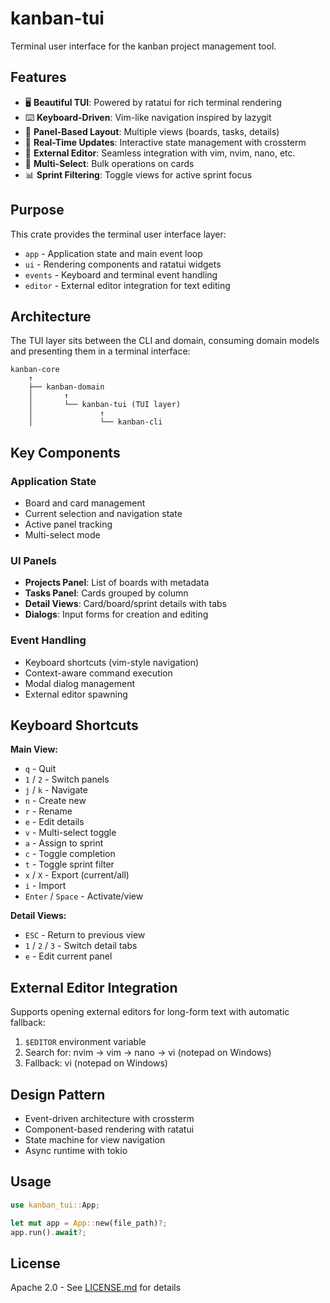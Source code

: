# kanban-tui

Terminal user interface for the kanban project management tool.

## Features

- 🖥️ **Beautiful TUI**: Powered by ratatui for rich terminal rendering
- ⌨️ **Keyboard-Driven**: Vim-like navigation inspired by lazygit
- 🎨 **Panel-Based Layout**: Multiple views (boards, tasks, details)
- 🔄 **Real-Time Updates**: Interactive state management with crossterm
- 📝 **External Editor**: Seamless integration with vim, nvim, nano, etc.
- 🎯 **Multi-Select**: Bulk operations on cards
- 📊 **Sprint Filtering**: Toggle views for active sprint focus

## Purpose

This crate provides the terminal user interface layer:

- `app` - Application state and main event loop
- `ui` - Rendering components and ratatui widgets
- `events` - Keyboard and terminal event handling
- `editor` - External editor integration for text editing

## Architecture

The TUI layer sits between the CLI and domain, consuming domain models and presenting them in a terminal interface:

```
kanban-core
    ↑
    ├── kanban-domain
    │       ↑
    │       └── kanban-tui (TUI layer)
    │               ↑
    │               └── kanban-cli
```

## Key Components

### Application State
- Board and card management
- Current selection and navigation state
- Active panel tracking
- Multi-select mode

### UI Panels
- **Projects Panel**: List of boards with metadata
- **Tasks Panel**: Cards grouped by column
- **Detail Views**: Card/board/sprint details with tabs
- **Dialogs**: Input forms for creation and editing

### Event Handling
- Keyboard shortcuts (vim-style navigation)
- Context-aware command execution
- Modal dialog management
- External editor spawning

## Keyboard Shortcuts

**Main View:**
- `q` - Quit
- `1` / `2` - Switch panels
- `j` / `k` - Navigate
- `n` - Create new
- `r` - Rename
- `e` - Edit details
- `v` - Multi-select toggle
- `a` - Assign to sprint
- `c` - Toggle completion
- `t` - Toggle sprint filter
- `x` / `X` - Export (current/all)
- `i` - Import
- `Enter` / `Space` - Activate/view

**Detail Views:**
- `ESC` - Return to previous view
- `1` / `2` / `3` - Switch detail tabs
- `e` - Edit current panel

## External Editor Integration

Supports opening external editors for long-form text with automatic fallback:

1. `$EDITOR` environment variable
2. Search for: nvim → vim → nano → vi (notepad on Windows)
3. Fallback: vi (notepad on Windows)

## Design Pattern

- Event-driven architecture with crossterm
- Component-based rendering with ratatui
- State machine for view navigation
- Async runtime with tokio

## Usage

```rust
use kanban_tui::App;

let mut app = App::new(file_path)?;
app.run().await?;
```

## License

Apache 2.0 - See [LICENSE.md](../../LICENSE.md) for details
